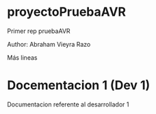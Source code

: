 # proyectoPruebaAVR
Primer rep pruebaAVR

Author: Abraham Vieyra Razo

Más lineas

# Docementacion 1 (Dev 1)
Documentacion referente al desarrollador 1

